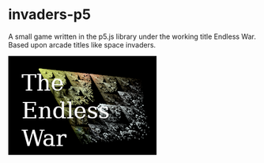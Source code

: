# invaders-p5
A small game written in the p5.js library under the working title Endless War. Based upon arcade titles like space invaders.

<img src='img/title2.png'></img>
